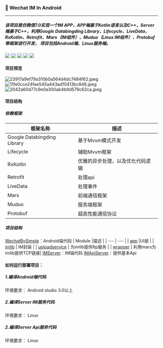 ### 🚀 Wechat IM In Android 
* * *
##### 该项目是仿微信7.0实现一个IM APP，APP端基于Kotlin语言以及C++，Server端基于C++，利用Google Databingding Library、Lifecycle、LiveData、RxKotlin、Retrofit、Mars（IM组件）、Muduo（Linux IM组件）、Protobuf 等框架进行开发， 项目包括Android端、Linux服务端。

[![](https://storage.dreambigcareer.com/simple/mars-v1.2.2-red.svg)](https://www.baidu.com) [![](https://storage.dreambigcareer.com/simple/muduo-v2.0.0-blue.svg)](https://www.baidu.com)  [![](https://storage.dreambigcareer.com/simple/mvvm-databinding%20-yellowgreen.svg)](https://www.baidu.com)  [![](https://storage.dreambigcareer.com/simple/kotlin-1.3.11-orange.svg)](https://www.baidu.com) [![](https://storage.dreambigcareer.com/simple/wechat-7.0.0-brightgreen.svg)](https://www.baidu.com) 

#### 项目预览
![23917a9ef79a310b0a564d4dc7484f62.jpeg](en-resource://database/859:0)![11fe0cce24fee545a443ad10413bc848.jpeg](en-resource://database/865:0)![2042a60d77c9e0a300ab4b9d579c62ca.jpeg](en-resource://database/863:0)

#### 项目结构
##### 依赖框架
| 框架名称 |描述  |
| --- | --- |
| Google Databingding Library |基于Mvvm模式开发  |
| Lifecycle | 辅助Mvvm框架 |
| RxKotlin | 优雅的异步处理，以及优化代码逻辑 |
| Retrofit | 处理api |
| LiveData | 处理事件 |
| Mars | 前端通信框架 |
| Muduo | 服务端框架 |
| Protobuf | 超高性能通信协议 |
##### 项目结构
[WechatBySimple](https://github.com/ftylitak/qzxing)：Android端代码
| Module |描述  |
| --- | --- |
| [app](https://github.com/ftylitak/qzxing) |UI层  |
| [imlib](https://github.com/ftylitak/qzxing) | IM封装 |
| [uploadservice](https://github.com/ftylitak/qzxing) | 为imlib提供ftp服务 |
| [wrapper](https://github.com/ftylitak/qzxing) | 利用mars为imlib提供TCP链接|
[IMServer](https://github.com/ftylitak/qzxing)：IM端代码
[IMApiServer](https://github.com/ftylitak/qzxing)：提供基本Api
#### 如何运行部署项目：
##### 1.编译Android端代码
环境要求：
Android studio 3.0以上
##### 2.编译Server IM服务代码
环境要求：
Linux
##### 2.编译Server Api服务代码
环境要求：
Linux
